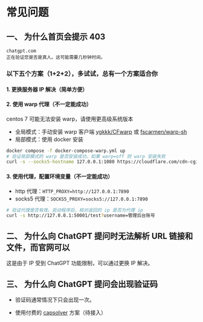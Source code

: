 # 常见问题

## 一、 为什么首页会提示 403

```
chatgpt.com
正在验证您是否是真人。这可能需要几秒钟时间。
```

### 以下五个方案（1+2+2），多试试，总有一个方案适合你

#### 1. 更换服务器 IP 解决（简单方便）

#### 2. 使用 warp 代理（不一定能成功）

centos 7 可能无法安装 warp，请使用更高级系统版本

- 全局模式：手动安装 warp 客户端
  [ygkkk/CFwarp](https://gitlab.com/rwkgyg/CFwarp) 或 [fscarmen/warp-sh](https://github.com/fscarmen/warp-sh)
- 局部模式：使用 docker 安装

```bash
docker compose -f docker-compose-warp.yml up
# 验证局部模式的 warp 是否安装成功，如果 warp=off 则 warp 安装失败
curl -s --socks5-hostname 127.0.0.1:1080 https://cloudflare.com/cdn-cgi/trace |grep warp

```

#### 3. 使用代理，配置环境变量（不一定能成功）

- http 代理：`HTTP_PROXY=http://127.0.0.1:7890`
- socks5 代理：`SOCKS5_PROXY=socks5://127.0.0.1:7890`

```bash
# 验证代理是否有效。启动程序后，核对返回的 ip 是否为代理 ip
curl -s http://127.0.0.1:50001/test?username=管理后台账号
```

## 二、 为什么向 ChatGPT 提问时无法解析 URL 链接和文件，而官网可以

这是由于 IP 受到 ChatGPT 功能限制，可以通过更换 IP 解决。

## 三、 为什么向 ChatGPT 提问会出现验证码

- 验证码通常情况下只会出现一次。

- 使用付费的 [capsolver](https://dashboard.capsolver.com/passport/register?inviteCode=GT8NyMFVF0bG) 方案（待接入）
